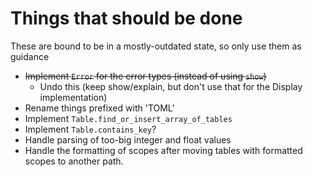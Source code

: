 # Things that should be done
These are bound to be in a mostly-outdated state, so only use them as guidance
- ~~Implement `Error` for the error types (instead of using `show`)~~
    - Undo this (keep show/explain, but don't use that for the Display implementation)
- Rename things prefixed with 'TOML'
- Implement `Table.find_or_insert_array_of_tables`
- Implement `Table.contains_key`?
- Handle parsing of too-big integer and float values
- Handle the formatting of scopes after moving tables with formatted scopes to another path.